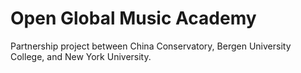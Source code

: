 Open Global Music Academy
==========================
Partnership project between China Conservatory, Bergen University College, and New York University.
